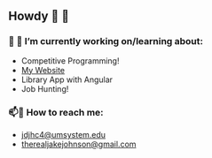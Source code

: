 ## Howdy 👋 🤠 


### 🔭 🌱 I’m currently working on/learning about: 
- Competitive Programming!
- [My Website](https://cs4901.gitlab.io/portfolio_site_v3/)  
- Library App with Angular
- Job Hunting! 

### 📫📨 How to reach me:   
- jdjhc4@umsystem.edu 
- therealjakejohnson@gmail.com


 


